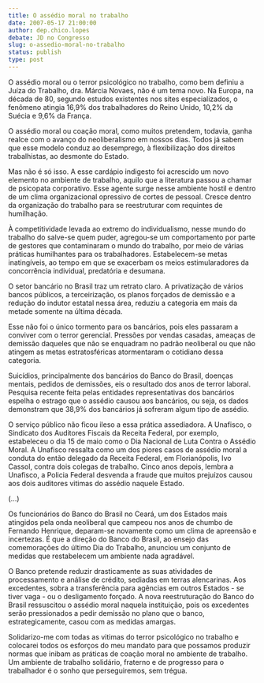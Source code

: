 ```yaml
---
title: O assédio moral no trabalho
date: 2007-05-17 21:00:00
author: dep.chico.lopes
debate: JD no Congresso
slug: o-assedio-moral-no-trabalho
status: publish 
type: post
---
```


  

O assédio moral ou o terror psicológico no trabalho, como bem definiu a Juíza do Trabalho, dra. Márcia Novaes, não é um tema novo. Na Europa, na década de 80, segundo estudos existentes nos sites especializados, o fenômeno atingia 16,9% dos trabalhadores do Reino Unido, 10,2% da Suécia e 9,6% da França.  

  

 O assédio moral ou coação moral, como muitos pretendem, todavia, ganha realce com o avanço do neoliberalismo em nossos dias. Todos já sabem que esse modelo conduz ao desemprego, à flexibilização dos direitos trabalhistas, ao desmonte do Estado.  

  

 Mas não é só isso. A esse cardápio indigesto foi acrescido um novo elemento no ambiente de trabalho, aquilo que a literatura passou a chamar de psicopata corporativo. Esse agente surge nesse ambiente hostil e dentro de um clima organizacional opressivo de cortes de pessoal. Cresce dentro da organização do trabalho para se reestruturar com requintes de humilhação.  

  

À competitividade levada ao extremo do individualismo, nesse mundo do trabalho do salve-se quem puder, agregou-se um comportamento por parte de gestores que contaminaram o mundo do trabalho, por meio de várias práticas humilhantes para os trabalhadores. Estabelecem-se metas inatingíveis, ao tempo em que se exacerbam os meios estimularadores da concorrência individual, predatória e desumana.  

  

O setor bancário no Brasil traz um retrato claro. A privatização de vários bancos públicos, a terceirização, os planos forçados de demissão e a redução do indutor estatal nessa área, reduziu a categoria em mais da metade somente na última década.  

  

Esse não foi o único tormento para os bancários, pois eles passaram a conviver com o terror gerencial. Pressões por vendas casadas, ameaças de demissão daqueles que não se enquadram no padrão neoliberal ou que não atingem as metas estratosféricas atormentaram o cotidiano dessa categoria.  

  

 Suicídios, principalmente dos bancários do Banco do Brasil, doenças mentais, pedidos de demissões, eis o resultado dos anos de terror laboral. Pesquisa recente feita pelas entidades representativas dos bancários espelha o estrago que o assédio causou aos bancários, ou seja, os dados demonstram que 38,9% dos bancários já sofreram algum tipo de assédio.  

  

O serviço público não ficou ileso a essa prática assediadora. A Unafisco, o Sindicato dos Auditores Fiscais da Receita Federal, por exemplo, estabeleceu o dia 15 de maio como o Dia Nacional de Luta Contra o Assédio Moral. A Unafisco ressalta como um dos piores casos de assédio moral a conduta do então delegado da Receita Federal, em Florianópolis, Ivo Cassol, contra dois colegas de trabalho. Cinco anos depois, lembra a Unafisco, a Policia Federal desvenda a fraude que muitos prejuízos causou aos dois auditores vitimas do assédio naquele Estado.  

(...)  

  

Os funcionários do Banco do Brasil no Ceará, um dos Estados mais atingidos pela onda neoliberal que campeou nos anos de chumbo de Fernando Henrique, deparam-se novamente como um clima de apreensão e incertezas. É que a direção do Banco do Brasil, ao ensejo das comemorações do último Dia do Trabalho, anunciou um conjunto de medidas que restabelecem um ambiente nada agradável.   

  

O Banco pretende reduzir drasticamente as suas atividades de processamento e análise de crédito, sediadas em terras alencarinas. Aos excedentes, sobra a transferência para agências em outros Estados - se tiver vaga - ou o desligamento forçado. A nova reestruturação do Banco do Brasil ressuscitou o assédio moral naquela instituição, pois os excedentes serão pressionados a pedir demissão no plano que o banco, estrategicamente, casou com as medidas amargas.  

  

Solidarizo-me com todas as vitimas do terror psicológico no trabalho e colocarei todos os esforços do meu mandato para que possamos produzir normas que inibam as práticas de coação moral no ambiente de trabalho. Um ambiente de trabalho solidário, fraterno e de progresso para o trabalhador é o sonho que perseguiremos, sem trégua.
